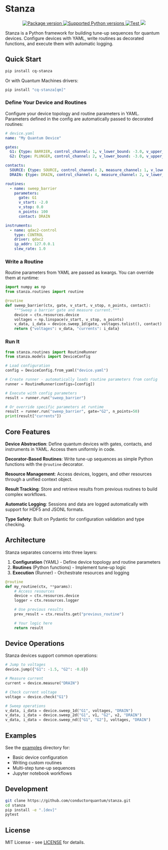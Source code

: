 # Stanza

<p align="center">
<a href="https://pypi.org/project/cq-stanza" target="_blank">
    <img src="https://img.shields.io/pypi/v/cq-stanza?color=%2334D058&label=pypi%20package" alt="Package version">
</a>
<a href="https://pypi.org/project/cq-stanza" target="_blank">
    <img src="https://img.shields.io/pypi/pyversions/cq-stanza.svg?color=%2334D058" alt="Supported Python versions">
</a>
<a href="https://github.com/conductorquantum/stanza/actions?query=workflow%3A%22CI%2FCD+Tests%22+event%3Apush+branch%3Amain" target="_blank">
    <img src="https://github.com/conductorquantum/stanza/actions/workflows/test.yml/badge.svg?event=push&branch=main" alt="Test">
</a>
<a href="https://codecov.io/gh/conductorquantum/stanza" >
 <img src="https://codecov.io/gh/conductorquantum/stanza/graph/badge.svg?token=7J2Z8TRRVG"/>
 </a>
</p>

Stanza is a Python framework for building tune-up sequences for quantum devices. Configure devices with YAML, write routines as decorated functions, and execute them with automatic logging.

## Quick Start

```bash
pip install cq-stanza
```

Or with Quantum Machines drivers:

```bash
pip install "cq-stanza[qm]"
```

### Define Your Device and Routines

Configure your device topology and routine parameters in YAML. Parameters defined in the config are automatically passed to decorated routines:

```yaml
# device.yaml
name: "My Quantum Device"

gates:
  G1: {type: BARRIER, control_channel: 1, v_lower_bound: -3.0, v_upper_bound: 3.0}
  G2: {type: PLUNGER, control_channel: 2, v_lower_bound: -3.0, v_upper_bound: 3.0}

contacts:
  SOURCE: {type: SOURCE, control_channel: 3, measure_channel: 1, v_lower_bound: -3.0, v_upper_bound: 3.0}
  DRAIN: {type: DRAIN, control_channel: 4, measure_channel: 2, v_lower_bound: -3.0, v_upper_bound: 3.0}

routines:
  - name: sweep_barrier
    parameters:
      gate: G1
      v_start: -2.0
      v_stop: 0.0
      n_points: 100
      contact: DRAIN

instruments:
  - name: qdac2-control
    type: CONTROL
    driver: qdac2
    ip_addr: 127.0.0.1
    slew_rate: 1.0
```

### Write a Routine

Routine parameters from YAML are passed as kwargs. You can override them at runtime:

```python
import numpy as np
from stanza.routines import routine

@routine
def sweep_barrier(ctx, gate, v_start, v_stop, n_points, contact):
    """Sweep a barrier gate and measure current."""
    device = ctx.resources.device
    voltages = np.linspace(v_start, v_stop, n_points)
    v_data, i_data = device.sweep_1d(gate, voltages.tolist(), contact)
    return {"voltages": v_data, "currents": i_data}
```

### Run It

```python
from stanza.routines import RoutineRunner
from stanza.models import DeviceConfig

# Load configuration
config = DeviceConfig.from_yaml("device.yaml")

# Create runner - automatically loads routine parameters from config
runner = RoutineRunner(configs=[config])

# Execute with config parameters
result = runner.run("sweep_barrier")

# Or override specific parameters at runtime
result = runner.run("sweep_barrier", gate="G2", n_points=50)
print(result["currents"])
```

## Core Features

**Device Abstraction**: Define quantum devices with gates, contacts, and instruments in YAML. Access them uniformly in code.

**Decorator-Based Routines**: Write tune-up sequences as simple Python functions with the `@routine` decorator.

**Resource Management**: Access devices, loggers, and other resources through a unified context object.

**Result Tracking**: Store and retrieve results from previous routines to build complex workflows.

**Automatic Logging**: Sessions and data are logged automatically with support for HDF5 and JSONL formats.

**Type Safety**: Built on Pydantic for configuration validation and type checking.

## Architecture

Stanza separates concerns into three layers:

1. **Configuration** (YAML) - Define device topology and routine parameters
2. **Routines** (Python functions) - Implement tune-up logic
3. **Execution** (Runner) - Orchestrate resources and logging

```python
@routine
def my_routine(ctx, **params):
    # Access resources
    device = ctx.resources.device
    logger = ctx.resources.logger

    # Use previous results
    prev_result = ctx.results.get("previous_routine")

    # Your logic here
    return result
```

## Device Operations

Stanza devices support common operations:

```python
# Jump to voltages
device.jump({"G1": -1.5, "G2": -0.8})

# Measure current
current = device.measure("DRAIN")

# Check current voltage
voltage = device.check("G1")

# Sweep operations
v_data, i_data = device.sweep_1d("G1", voltages, "DRAIN")
v_data, i_data = device.sweep_2d("G1", v1, "G2", v2, "DRAIN")
v_data, i_data = device.sweep_nd(["G1", "G2"], voltages, "DRAIN")
```

## Examples

See the [examples](examples/) directory for:
- Basic device configuration
- Writing custom routines
- Multi-step tune-up sequences
- Jupyter notebook workflows

## Development

```bash
git clone https://github.com/conductorquantum/stanza.git
cd stanza
pip install -e ".[dev]"
pytest
```

## License

MIT License - see [LICENSE](LICENSE) for details.